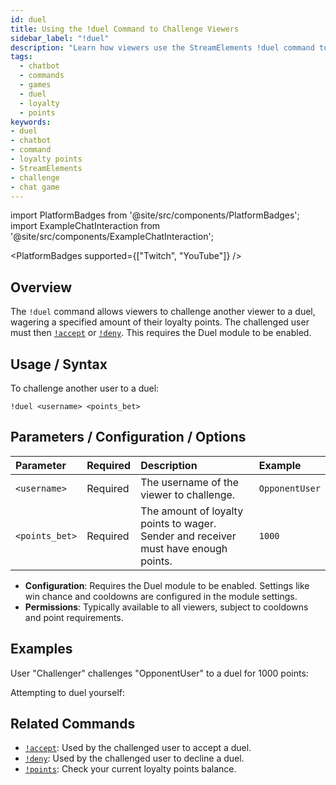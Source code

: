 ```yaml
---
id: duel
title: Using the !duel Command to Challenge Viewers
sidebar_label: "!duel"
description: "Learn how viewers use the StreamElements !duel command to challenge other chat members to a loyalty points duel."
tags:
  - chatbot
  - commands
  - games
  - duel
  - loyalty
  - points
keywords:
- duel
- chatbot
- command
- loyalty points
- StreamElements
- challenge
- chat game
---
```


import PlatformBadges from '@site/src/components/PlatformBadges';
import ExampleChatInteraction from '@site/src/components/ExampleChatInteraction';

<PlatformBadges supported={["Twitch", "YouTube"]} />

## Overview

The `!duel` command allows viewers to challenge another viewer to a duel, wagering a specified amount of their loyalty points. The challenged user must then [`!accept`](mdc:accept.md) or [`!deny`](mdc:deny.md). This requires the Duel module to be enabled.

## Usage / Syntax

To challenge another user to a duel:

```
!duel <username> <points_bet>
```

## Parameters / Configuration / Options

| Parameter     | Required | Description                                                                       | Example       |
| :------------ | :------- | :-------------------------------------------------------------------------------- | :------------ |
| `<username>`  | Required | The username of the viewer to challenge.                                          | `OpponentUser`|
| `<points_bet>`| Required | The amount of loyalty points to wager. Sender and receiver must have enough points. | `1000`        |

- **Configuration**: Requires the Duel module to be enabled. Settings like win chance and cooldowns are configured in the module settings.
- **Permissions**: Typically available to all viewers, subject to cooldowns and point requirements.

## Examples

User "Challenger" challenges "OpponentUser" to a duel for 1000 points:

<ExampleChatInteraction
  inputPersona="viewer"
  inputUsernameOverride="Challenger"
  inputMessage="!duel OpponentUser 1000"
  outputMessage="@OpponentUser, @Challenger wants to duel you for 1000 points, you can !accept or !deny within 2 minutes"
/>

Attempting to duel yourself:

<ExampleChatInteraction
  inputPersona="viewer"
  inputUsernameOverride="SelfUser"
  inputMessage="!duel SelfUser 500"
  outputMessage="@SelfUser, you can't duel yourself Kappa"
/>

## Related Commands

- [`!accept`](accept.md): Used by the challenged user to accept a duel.
- [`!deny`](deny.md): Used by the challenged user to decline a duel.
- [`!points`](points.md): Check your current loyalty points balance.
